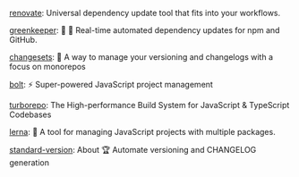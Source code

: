 [renovate](https://github.com/renovatebot/renovate): Universal dependency update tool that fits into your workflows.

[greenkeeper](https://github.com/greenkeeperio/greenkeeper): 🤖 🌴 Real-time automated dependency updates for npm and GitHub.

[changesets](https://github.com/changesets/changesets): 🦋 A way to manage your versioning and changelogs with a focus on monorepos

[bolt](https://github.com/boltpkg/bolt): ⚡️ Super-powered JavaScript project management

[turborepo](https://github.com/vercel/turborepo): The High-performance Build System for JavaScript & TypeScript Codebases

[lerna](https://github.com/lerna/lerna): 🐉 A tool for managing JavaScript projects with multiple packages.

[standard-version](https://github.com/conventional-changelog/standard-version): About
🏆 Automate versioning and CHANGELOG generation
